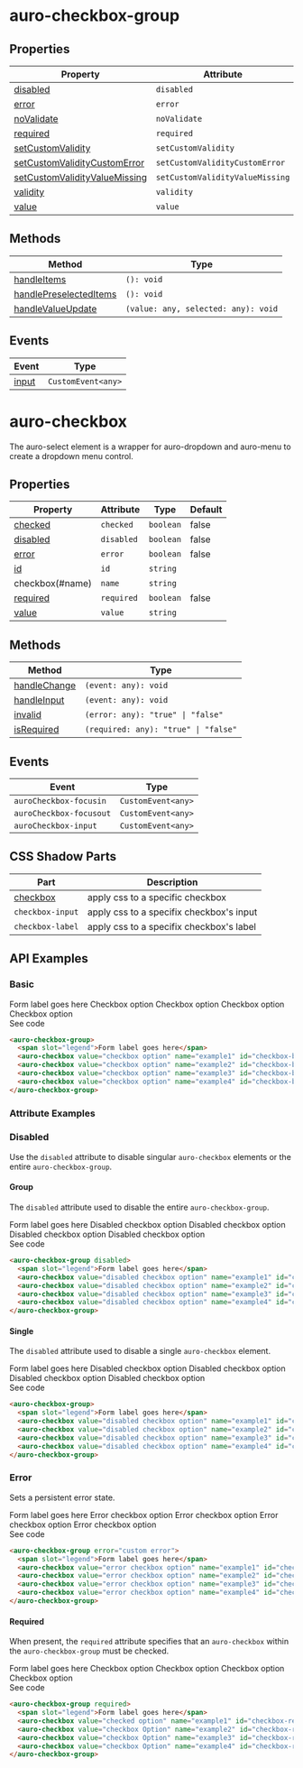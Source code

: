<!-- AURO-GENERATED-CONTENT:START (FILE:src=./../api.md) -->
<!-- The below content is automatically added from ./../api.md -->

# auro-checkbox-group

## Properties

| Property                        | Attribute                       | Type      | Default     |
|---------------------------------|---------------------------------|-----------|-------------|
| [disabled](#disabled)                      | `disabled`                      | `boolean` | false       |
| [error](#error)                         | `error`                         | `string`  |             |
| [noValidate](#noValidate)                    | `noValidate`                    | `boolean` |             |
| [required](#required)                      | `required`                      | `boolean` | false       |
| [setCustomValidity](#setCustomValidity)             | `setCustomValidity`             | `string`  |             |
| [setCustomValidityCustomError](#setCustomValidityCustomError)  | `setCustomValidityCustomError`  | `string`  |             |
| [setCustomValidityValueMissing](#setCustomValidityValueMissing) | `setCustomValidityValueMissing` | `string`  |             |
| [validity](#validity)                      | `validity`                      | `string`  | "undefined" |
| [value](#value)                         | `value`                         | `array`   | "undefined" |

## Methods

| Method                   | Type                                |
|--------------------------|-------------------------------------|
| [handleItems](#handleItems)            | `(): void`                          |
| [handlePreselectedItems](#handlePreselectedItems) | `(): void`                          |
| [handleValueUpdate](#handleValueUpdate)      | `(value: any, selected: any): void` |

## Events

| Event   | Type               |
|---------|--------------------|
| [input](#input) | `CustomEvent<any>` |

# auro-checkbox

The auro-select element is a wrapper for auro-dropdown and auro-menu to create a dropdown menu control.

## Properties

| Property   | Attribute  | Type      | Default |
|------------|------------|-----------|---------|
| [checked](#checked)  | `checked`  | `boolean` | false   |
| [disabled](#disabled) | `disabled` | `boolean` | false   |
| [error](#error)    | `error`    | `boolean` | false   |
| [id](#id)       | `id`       | `string`  |         |
| checkbox(#name)     | `name`     | `string`  |         |
| [required](#required) | `required` | `boolean` | false   |
| [value](#value)    | `value`    | `string`  |         |

## Methods

| Method         | Type                                 |
|----------------|--------------------------------------|
| [handleChange](#handleChange) | `(event: any): void`                 |
| [handleInput](#handleInput)  | `(event: any): void`                 |
| [invalid](#invalid)      | `(error: any): "true" \| "false"`    |
| [isRequired](#isRequired)   | `(required: any): "true" \| "false"` |

## Events

| Event                   | Type               |
|-------------------------|--------------------|
| `auroCheckbox-focusin`  | `CustomEvent<any>` |
| `auroCheckbox-focusout` | `CustomEvent<any>` |
| `auroCheckbox-input`    | `CustomEvent<any>` |

## CSS Shadow Parts

| Part             | Description                              |
|------------------|------------------------------------------|
| [checkbox](#checkbox)       | apply css to a specific checkbox         |
| `checkbox-input` | apply css to a specifix checkbox's input |
| `checkbox-label` | apply css to a specifix checkbox's label |
<!-- AURO-GENERATED-CONTENT:END -->

## API Examples

### Basic

<div class="twoColDemoRow">
  <div>
    <div class="exampleWrapper">
      <!-- AURO-GENERATED-CONTENT:START (FILE:src=./../../apiExamples/basic.html) -->
      <!-- The below content is automatically added from ./../../apiExamples/basic.html -->
      <auro-checkbox-group>
        <span slot="legend">Form label goes here</span>
        <auro-checkbox value="checkbox option" name="example1" id="checkbox-basic1">Checkbox option</auro-checkbox>
        <auro-checkbox value="checkbox option" name="example2" id="checkbox-basic2" checked>Checkbox option</auro-checkbox>
        <auro-checkbox value="checkbox option" name="example3" id="checkbox-basic3">Checkbox option</auro-checkbox>
        <auro-checkbox value="checkbox option" name="example4" id="checkbox-basic4">Checkbox option</auro-checkbox>
      </auro-checkbox-group>
      <!-- AURO-GENERATED-CONTENT:END -->
    </div>
<auro-accordion lowProfile justifyRight>
  <span slot="trigger">See code</span>
<!-- AURO-GENERATED-CONTENT:START (CODE:src=./../../apiExamples/basic.html) -->
<!-- The below code snippet is automatically added from ./../../apiExamples/basic.html -->

```html
<auro-checkbox-group>
  <span slot="legend">Form label goes here</span>
  <auro-checkbox value="checkbox option" name="example1" id="checkbox-basic1">Checkbox option</auro-checkbox>
  <auro-checkbox value="checkbox option" name="example2" id="checkbox-basic2" checked>Checkbox option</auro-checkbox>
  <auro-checkbox value="checkbox option" name="example3" id="checkbox-basic3">Checkbox option</auro-checkbox>
  <auro-checkbox value="checkbox option" name="example4" id="checkbox-basic4">Checkbox option</auro-checkbox>
</auro-checkbox-group>
```
<!-- AURO-GENERATED-CONTENT:END -->
</auro-accordion>

### Attribute Examples

### Disabled

Use the `disabled` attribute to disable singular `auro-checkbox` elements or the entire `auro-checkbox-group`.

#### Group

The `disabled` attribute used to disable the entire `auro-checkbox-group`.

<div class="exampleWrapper">
  <!-- AURO-GENERATED-CONTENT:START (FILE:src=./../../apiExamples/disabled.html) -->
  <!-- The below content is automatically added from ./../../apiExamples/disabled.html -->
  <auro-checkbox-group disabled>
    <span slot="legend">Form label goes here</span>
    <auro-checkbox value="disabled checkbox option" name="example1" id="checkbox-disabled1">Disabled checkbox option</auro-checkbox>
    <auro-checkbox value="disabled checkbox option" name="example2" id="checkbox-disabled2" checked>Disabled checkbox option</auro-checkbox>
    <auro-checkbox value="disabled checkbox option" name="example3" id="checkbox-disabled3">Disabled checkbox option</auro-checkbox>
    <auro-checkbox value="disabled checkbox option" name="example4" id="checkbox-disabled4" checked>Disabled checkbox option</auro-checkbox>
  </auro-checkbox-group>
  <!-- AURO-GENERATED-CONTENT:END -->
</div>
<auro-accordion lowProfile justifyRight>
  <span slot="trigger">See code</span>
<!-- AURO-GENERATED-CONTENT:START (CODE:src=./../../apiExamples/disabled.html) -->
<!-- The below code snippet is automatically added from ./../../apiExamples/disabled.html -->

```html
<auro-checkbox-group disabled>
  <span slot="legend">Form label goes here</span>
  <auro-checkbox value="disabled checkbox option" name="example1" id="checkbox-disabled1">Disabled checkbox option</auro-checkbox>
  <auro-checkbox value="disabled checkbox option" name="example2" id="checkbox-disabled2" checked>Disabled checkbox option</auro-checkbox>
  <auro-checkbox value="disabled checkbox option" name="example3" id="checkbox-disabled3">Disabled checkbox option</auro-checkbox>
  <auro-checkbox value="disabled checkbox option" name="example4" id="checkbox-disabled4" checked>Disabled checkbox option</auro-checkbox>
</auro-checkbox-group>
```
<!-- AURO-GENERATED-CONTENT:END -->
</auro-accordion>

#### Single

The `disabled` attribute used to disable a single `auro-checkbox` element.

<div class="exampleWrapper">
  <!-- AURO-GENERATED-CONTENT:START (FILE:src=./../../apiExamples/singleDisabled.html) -->
  <!-- The below content is automatically added from ./../../apiExamples/singleDisabled.html -->
  <auro-checkbox-group>
    <span slot="legend">Form label goes here</span>
    <auro-checkbox value="disabled checkbox option" name="example1" id="checkbox-singleDisabled1">Disabled checkbox option</auro-checkbox>
    <auro-checkbox value="disabled checkbox option" name="example2" id="checkbox-singleDisabled2" checked>Disabled checkbox option</auro-checkbox>
    <auro-checkbox value="disabled checkbox option" name="example3" id="checkbox-singleDisabled3" disabled>Disabled checkbox option</auro-checkbox>
    <auro-checkbox value="disabled checkbox option" name="example4" id="checkbox-singleDisabled4" disabled checked>Disabled checkbox option</auro-checkbox>
  </auro-checkbox-group>
  <!-- AURO-GENERATED-CONTENT:END -->
</div>
<auro-accordion lowProfile justifyRight>
  <span slot="trigger">See code</span>
<!-- AURO-GENERATED-CONTENT:START (CODE:src=./../../apiExamples/singleDisabled.html) -->
<!-- The below code snippet is automatically added from ./../../apiExamples/singleDisabled.html -->

```html
<auro-checkbox-group>
  <span slot="legend">Form label goes here</span>
  <auro-checkbox value="disabled checkbox option" name="example1" id="checkbox-singleDisabled1">Disabled checkbox option</auro-checkbox>
  <auro-checkbox value="disabled checkbox option" name="example2" id="checkbox-singleDisabled2" checked>Disabled checkbox option</auro-checkbox>
  <auro-checkbox value="disabled checkbox option" name="example3" id="checkbox-singleDisabled3" disabled>Disabled checkbox option</auro-checkbox>
  <auro-checkbox value="disabled checkbox option" name="example4" id="checkbox-singleDisabled4" disabled checked>Disabled checkbox option</auro-checkbox>
</auro-checkbox-group>
```
<!-- AURO-GENERATED-CONTENT:END -->
</auro-accordion>

### Error

Sets a persistent error state.

<div class="exampleWrapper">
  <!-- AURO-GENERATED-CONTENT:START (FILE:src=./../../apiExamples/error.html) -->
  <!-- The below content is automatically added from ./../../apiExamples/error.html -->
  <auro-checkbox-group error="custom error">
    <span slot="legend">Form label goes here</span>
    <auro-checkbox value="error checkbox option" name="example1" id="checkbox-error1">Error checkbox option</auro-checkbox>
    <auro-checkbox value="error checkbox option" name="example2" id="checkbox-error2">Error checkbox option</auro-checkbox>
    <auro-checkbox value="error checkbox option" name="example3" id="checkbox-error3">Error checkbox option</auro-checkbox>
    <auro-checkbox value="error checkbox option" name="example4" id="checkbox-error4" checked>Error checkbox option</auro-checkbox>
  </auro-checkbox-group>
  <!-- AURO-GENERATED-CONTENT:END -->
</div>
<auro-accordion lowProfile justifyRight>
  <span slot="trigger">See code</span>
<!-- AURO-GENERATED-CONTENT:START (CODE:src=./../../apiExamples/error.html) -->
<!-- The below code snippet is automatically added from ./../../apiExamples/error.html -->

```html
<auro-checkbox-group error="custom error">
  <span slot="legend">Form label goes here</span>
  <auro-checkbox value="error checkbox option" name="example1" id="checkbox-error1">Error checkbox option</auro-checkbox>
  <auro-checkbox value="error checkbox option" name="example2" id="checkbox-error2">Error checkbox option</auro-checkbox>
  <auro-checkbox value="error checkbox option" name="example3" id="checkbox-error3">Error checkbox option</auro-checkbox>
  <auro-checkbox value="error checkbox option" name="example4" id="checkbox-error4" checked>Error checkbox option</auro-checkbox>
</auro-checkbox-group>
```
<!-- AURO-GENERATED-CONTENT:END -->
</auro-accordion>

#### Required

When present, the `required` attribute specifies that an `auro-checkbox` within the `auro-checkbox-group` must be checked.

<div class="exampleWrapper">
  <!-- AURO-GENERATED-CONTENT:START (FILE:src=./../../apiExamples/required.html) -->
  <!-- The below content is automatically added from ./../../apiExamples/required.html -->
  <auro-checkbox-group required>
    <span slot="legend">Form label goes here</span>
    <auro-checkbox value="checked option" name="example1" id="checkbox-required1">Checkbox option</auro-checkbox>
    <auro-checkbox value="checkbox Option" name="example2" id="checkbox-required2">Checkbox option</auro-checkbox>
    <auro-checkbox value="checkbox Option" name="example3" id="checkbox-required3">Checkbox option</auro-checkbox>
    <auro-checkbox value="checkbox Option" name="example4" id="checkbox-required4">Checkbox option</auro-checkbox>
  </auro-checkbox-group>
  <!-- AURO-GENERATED-CONTENT:END -->
</div>
<auro-accordion lowProfile justifyRight>
  <span slot="trigger">See code</span>
<!-- AURO-GENERATED-CONTENT:START (CODE:src=./../../apiExamples/required.html) -->
<!-- The below code snippet is automatically added from ./../../apiExamples/required.html -->

```html
<auro-checkbox-group required>
  <span slot="legend">Form label goes here</span>
  <auro-checkbox value="checked option" name="example1" id="checkbox-required1">Checkbox option</auro-checkbox>
  <auro-checkbox value="checkbox Option" name="example2" id="checkbox-required2">Checkbox option</auro-checkbox>
  <auro-checkbox value="checkbox Option" name="example3" id="checkbox-required3">Checkbox option</auro-checkbox>
  <auro-checkbox value="checkbox Option" name="example4" id="checkbox-required4">Checkbox option</auro-checkbox>
</auro-checkbox-group>
```
<!-- AURO-GENERATED-CONTENT:END -->
</auro-accordion>
